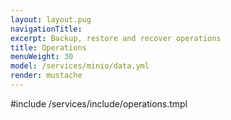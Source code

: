 ```yaml
---
layout: layout.pug
navigationTitle:
excerpt: Backup, restore and recover operations
title: Operations
menuWeight: 30
model: /services/minio/data.yml
render: mustache
---
```


#include /services/include/operations.tmpl

